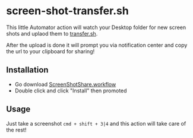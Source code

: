 # screen-shot-transfer.sh

This little Automator action will watch your Desktop folder for new screen shots and uplaod them to [transfer.sh](https://transfer.sh).

After the upload is done it will prompt you via notification center and copy the url to your clipboard for sharing!

## Installation

 - Go download [ScreenShotShare.workflow](https://raw.githubusercontent.com/tcarlsen/screen-shot-transfer.sh/master/ScreenShotShare.workflow)
 - Double click and click "Install" then promoted
 
## Usage

Just take a screenshot `cmd + shift + 3|4` and this action will take care of the rest!
